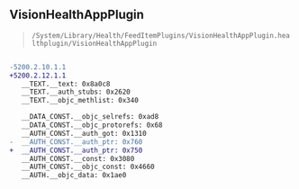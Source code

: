 ## VisionHealthAppPlugin

> `/System/Library/Health/FeedItemPlugins/VisionHealthAppPlugin.healthplugin/VisionHealthAppPlugin`

```diff

-5200.2.10.1.1
+5200.2.12.1.1
   __TEXT.__text: 0x8a0c8
   __TEXT.__auth_stubs: 0x2620
   __TEXT.__objc_methlist: 0x340

   __DATA_CONST.__objc_selrefs: 0xad8
   __DATA_CONST.__objc_protorefs: 0x68
   __AUTH_CONST.__auth_got: 0x1310
-  __AUTH_CONST.__auth_ptr: 0x760
+  __AUTH_CONST.__auth_ptr: 0x750
   __AUTH_CONST.__const: 0x3080
   __AUTH_CONST.__objc_const: 0x4660
   __AUTH.__objc_data: 0x1ae0

```
